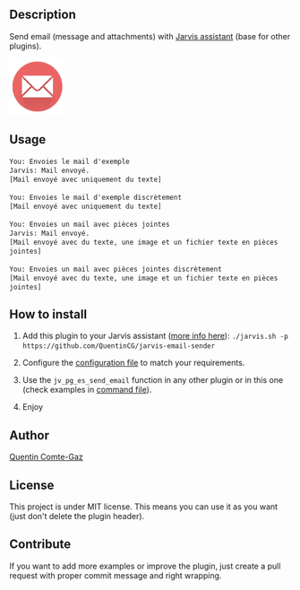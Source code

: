 ## Description
Send email (message and attachments) with <a target="_blank" href="http://domotiquefacile.fr/jarvis/">Jarvis assistant</a> (base for other plugins).

<img src="https://raw.githubusercontent.com/QuentinCG/jarvis-email-sender/master/presentation.png" width="100">


## Usage
```
You: Envoies le mail d'exemple
Jarvis: Mail envoyé.
[Mail envoyé avec uniquement du texte]

You: Envoies le mail d'exemple discrètement
[Mail envoyé avec uniquement du texte]

You: Envoies un mail avec pièces jointes
Jarvis: Mail envoyé.
[Mail envoyé avec du texte, une image et un fichier texte en pièces jointes]

You: Envoies un mail avec pièces jointes discrètement
[Mail envoyé avec du texte, une image et un fichier texte en pièces jointes]
```


## How to install

1) Add this plugin to your Jarvis assistant (<a target="_blank" href="http://domotiquefacile.fr/jarvis/content/plugins">more info here</a>): ```./jarvis.sh -p https://github.com/QuentinCG/jarvis-email-sender```

2) Configure the <a target="_blank" href="https://github.com/QuentinCG/jarvis-email-sender/blob/master/config.sh">configuration file</a> to match your requirements.

3) Use the ```jv_pg_es_send_email``` function in any other plugin or in this one (check examples in <a target="_blank" href="https://github.com/QuentinCG/jarvis-email-sender/blob/master/fr/commands">command file</a>).

4) Enjoy


## Author
[Quentin Comte-Gaz](http://quentin.comte-gaz.com/)


## License

This project is under MIT license. This means you can use it as you want (just don't delete the plugin header).


## Contribute

If you want to add more examples or improve the plugin, just create a pull request with proper commit message and right wrapping.
